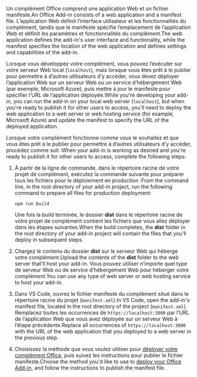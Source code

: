 <span data-ttu-id="a6719-101">Un complément Office comprend une application Web et un fichier manifeste.</span><span class="sxs-lookup"><span data-stu-id="a6719-101">An Office Add-in consists of a web application and a manifest file.</span></span> <span data-ttu-id="a6719-102">L’application Web définit l’interface utilisateur et les fonctionnalités du complément, tandis que le manifeste spécifie l’emplacement de l’application Web et définit les paramètres et fonctionnalités du complément.</span><span class="sxs-lookup"><span data-stu-id="a6719-102">The web application defines the add-in's user interface and functionality, while the manifest specifies the location of the web application and defines settings and capabilities of the add-in.</span></span> 

<span data-ttu-id="a6719-103">Lorsque vous développez votre complément, vous pouvez l’exécuter sur votre serveur Web local (`localhost`), mais lorsque vous êtes prêt à le publier pour permettre à d’autres utilisateurs d’y accéder, vous devez déployer l’application Web sur un serveur Web ou un service d’hébergement Web (par exemple, Microsoft Azure), puis mettre à jour le manifeste pour spécifier l’URL de l’application déployée.</span><span class="sxs-lookup"><span data-stu-id="a6719-103">While you're developing your add-in, you can run the add-in on your local web server (`localhost`), but when you're ready to publish it for other users to access, you'll need to deploy the web application to a web server or web hosting service (for example, Microsoft Azure) and update the manifest to specify the URL of the deployed application.</span></span> 

<span data-ttu-id="a6719-104">Lorsque votre complément fonctionne comme vous le souhaitez et que vous êtes prêt à le publier pour permettre à d’autres utilisateurs d’y accéder, procédez comme suit :</span><span class="sxs-lookup"><span data-stu-id="a6719-104">When your add-in is working as desired and you're ready to publish it for other users to access, complete the following steps:</span></span>

1. <span data-ttu-id="a6719-105">À partir de la ligne de commande, dans le répertoire racine de votre projet de complément, exécutez la commande suivante pour préparer tous les fichiers pour le déploiement en production :</span><span class="sxs-lookup"><span data-stu-id="a6719-105">From the command line, in the root directory of your add-in project, run the following command to prepare all files for production deployment:</span></span> 

    ```command&nbsp;line
    npm run build
    ```

    <span data-ttu-id="a6719-106">Une fois la build terminée, le dossier **dist** dans le répertoire racine de votre projet de complément contient les fichiers que vous allez déployer dans les étapes suivantes.</span><span class="sxs-lookup"><span data-stu-id="a6719-106">When the build completes, the **dist** folder in the root directory of your add-in project will contain the files that you'll deploy in subsequent steps.</span></span>

2. <span data-ttu-id="a6719-107">Chargez le contenu du dossier **dist** sur le serveur Web qui héberge votre complément.</span><span class="sxs-lookup"><span data-stu-id="a6719-107">Upload the contents of the **dist** folder to the web server that'll host your add-in.</span></span> <span data-ttu-id="a6719-108">Vous pouvez utiliser n’importe quel type de serveur Web ou de service d’hébergement Web pour héberger votre complément.</span><span class="sxs-lookup"><span data-stu-id="a6719-108">You can use any type of web server or web hosting service to host your add-in.</span></span>

3. <span data-ttu-id="a6719-109">Dans VS Code, ouvrez le fichier manifeste du complément situé dans le répertoire racine du projet (`manifest.xml`).</span><span class="sxs-lookup"><span data-stu-id="a6719-109">In VS Code, open the add-in's manifest file, located in the root directory of the project (`manifest.xml`).</span></span> <span data-ttu-id="a6719-110">Remplacez toutes les occurrences de `https://localhost:3000` par l’URL de l’application Web que vous avez déployée sur un serveur Web à l’étape précédente.</span><span class="sxs-lookup"><span data-stu-id="a6719-110">Replace all occurrences of `https://localhost:3000` with the URL of the web application that you deployed to a web server in the previous step.</span></span>

4. <span data-ttu-id="a6719-111">Choisissez la méthode que vous voulez utiliser pour [déployer votre complément Office](../publish/publish.md), puis suivez les instructions pour publier le fichier manifeste.</span><span class="sxs-lookup"><span data-stu-id="a6719-111">Choose the method you'd like to use to [deploy your Office Add-in](../publish/publish.md), and follow the instructions to publish the manifest file.</span></span>
